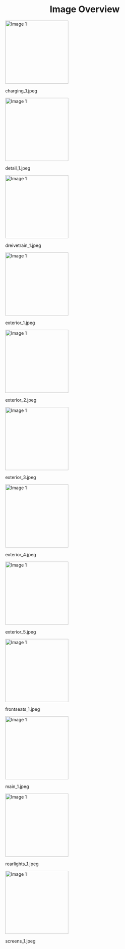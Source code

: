 <h1 style ="text-align: center;"> Image Overview </h1>
<div>
<div style="width="20%">
<img src="https://media.evkx.net/multimedia/models/opel/mokka/mokka_electric/charging_1_xst.jpeg" alt="Image 1" style="width: 200px;">
<p>charging_1.jpeg</p>
</div>
<div style="width="20%">
<img src="https://media.evkx.net/multimedia/models/opel/mokka/mokka_electric/detail_1_xst.jpeg" alt="Image 1" style="width: 200px;">
<p>detail_1.jpeg</p>
</div>
<div style="width="20%">
<img src="https://media.evkx.net/multimedia/models/opel/mokka/mokka_electric/dreivetrain_1_xst.jpeg" alt="Image 1" style="width: 200px;">
<p>dreivetrain_1.jpeg</p>
</div>
<div style="width="20%">
<img src="https://media.evkx.net/multimedia/models/opel/mokka/mokka_electric/exterior_1_xst.jpeg" alt="Image 1" style="width: 200px;">
<p>exterior_1.jpeg</p>
</div>
<div style="width="20%">
<img src="https://media.evkx.net/multimedia/models/opel/mokka/mokka_electric/exterior_2_xst.jpeg" alt="Image 1" style="width: 200px;">
<p>exterior_2.jpeg</p>
</div>
<div style="width="20%">
<img src="https://media.evkx.net/multimedia/models/opel/mokka/mokka_electric/exterior_3_xst.jpeg" alt="Image 1" style="width: 200px;">
<p>exterior_3.jpeg</p>
</div>
<div style="width="20%">
<img src="https://media.evkx.net/multimedia/models/opel/mokka/mokka_electric/exterior_4_xst.jpeg" alt="Image 1" style="width: 200px;">
<p>exterior_4.jpeg</p>
</div>
<div style="width="20%">
<img src="https://media.evkx.net/multimedia/models/opel/mokka/mokka_electric/exterior_5_xst.jpeg" alt="Image 1" style="width: 200px;">
<p>exterior_5.jpeg</p>
</div>
<div style="width="20%">
<img src="https://media.evkx.net/multimedia/models/opel/mokka/mokka_electric/frontseats_1_xst.jpeg" alt="Image 1" style="width: 200px;">
<p>frontseats_1.jpeg</p>
</div>
<div style="width="20%">
<img src="https://media.evkx.net/multimedia/models/opel/mokka/mokka_electric/main_1_xst.jpeg" alt="Image 1" style="width: 200px;">
<p>main_1.jpeg</p>
</div>
<div style="width="20%">
<img src="https://media.evkx.net/multimedia/models/opel/mokka/mokka_electric/rearlights_1_xst.jpeg" alt="Image 1" style="width: 200px;">
<p>rearlights_1.jpeg</p>
</div>
<div style="width="20%">
<img src="https://media.evkx.net/multimedia/models/opel/mokka/mokka_electric/screens_1_xst.jpeg" alt="Image 1" style="width: 200px;">
<p>screens_1.jpeg</p>
</div>
</div>

